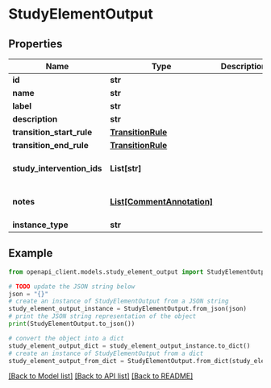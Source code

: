 # StudyElementOutput


## Properties

Name | Type | Description | Notes
------------ | ------------- | ------------- | -------------
**id** | **str** |  | 
**name** | **str** |  | 
**label** | **str** |  | [optional] 
**description** | **str** |  | [optional] 
**transition_start_rule** | [**TransitionRule**](TransitionRule.md) |  | [optional] 
**transition_end_rule** | [**TransitionRule**](TransitionRule.md) |  | [optional] 
**study_intervention_ids** | **List[str]** |  | [optional] [default to []]
**notes** | [**List[CommentAnnotation]**](CommentAnnotation.md) |  | [optional] [default to []]
**instance_type** | **str** |  | 

## Example

```python
from openapi_client.models.study_element_output import StudyElementOutput

# TODO update the JSON string below
json = "{}"
# create an instance of StudyElementOutput from a JSON string
study_element_output_instance = StudyElementOutput.from_json(json)
# print the JSON string representation of the object
print(StudyElementOutput.to_json())

# convert the object into a dict
study_element_output_dict = study_element_output_instance.to_dict()
# create an instance of StudyElementOutput from a dict
study_element_output_from_dict = StudyElementOutput.from_dict(study_element_output_dict)
```
[[Back to Model list]](../README.md#documentation-for-models) [[Back to API list]](../README.md#documentation-for-api-endpoints) [[Back to README]](../README.md)


